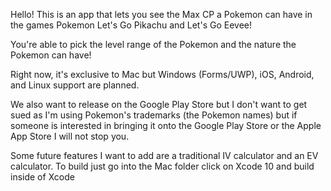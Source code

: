 Hello! This is an app that lets you see the Max CP a Pokemon can have in the games Pokemon Let's Go Pikachu and Let's Go Eevee!

You're able to pick the level range of the Pokemon and the nature the Pokemon can have!

Right now, it's exclusive to Mac but Windows (Forms/UWP), iOS, Android, and Linux support are planned.

We also want to release on the Google Play Store but I don't want to get sued as I'm using Pokemon's trademarks 
(the Pokemon names) but if someone is interested in bringing it onto the Google Play Store or the 
Apple App Store I will not stop you.

Some future features I want to add are a traditional IV calculator and an EV calculator.
To build just go into the Mac folder click on Xcode 10 and build inside of Xcode
